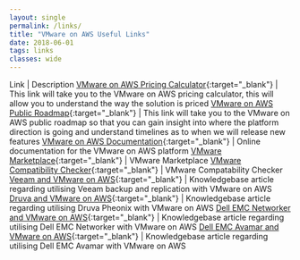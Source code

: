 ```yaml
---
layout: single
permalink: /links/
title: "VMware on AWS Useful Links"
date: 2018-06-01
tags: links
classes: wide
---
```


Link | Description
[VMware on AWS Pricing Calculator](https://cloud.vmware.com/vmc-aws-pricing){:target="_blank"} | This link will take you to the VMware on AWS pricing calculator, this will allow you to understand the way the solution is priced
[VMware on AWS Public Roadmap](https://cloud.vmware.com/vmc-aws/roadmap){:target="_blank"} | This link will take you to the VMware on AWS public roadmap so that you can gain insight into where the platform direction is going and understand timelines as to when we will release new features
[VMware on AWS Documentation](https://docs.vmware.com/en/VMware-Cloud-on-AWS/index.html){:target="_blank"} | Online documentation for the VMware on AWS platform
[VMware Marketplace](https://marketplace.vmware.com/vsx/?product=3450,3429){:target="_blank"} | VMware Marketplace
[VMware Compatibility Checker](https://www.vmware.com/resources/compatibility/search.php?productid=42856&deviceCategory=vsanps&details=1&solutionTypes=1&releases=282,281&page=1&display_interval=10&sortColumn=Partner&sortOrder=Asc&b=1516382147510){:target="_blank"} | VMware Compatability Checker
[Veeam and VMware on AWS](https://kb.vmware.com/s/article/52533){:target="_blank"} | Knowledgebase article regarding utilising Veeam backup and replication with VMware on AWS
[Druva and VMware on AWS](https://kb.vmware.com/s/article/52687){:target="_blank"} | Knowledgebase article regarding utilising Druva Pheonix with VMware on AWS
[Dell EMC Networker and VMware on AWS](https://kb.vmware.com/s/article/52351){:target="_blank"} | Knowledgebase article regarding utilising Dell EMC Networker with VMware on AWS
[Dell EMC Avamar and VMware on AWS](https://kb.vmware.com/s/article/52471){:target="_blank"} | Knowledgebase article regarding utilising Dell EMC Avamar with VMware on AWS